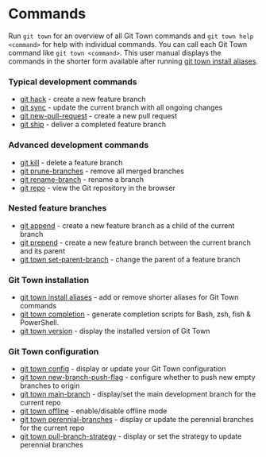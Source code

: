 # Commands

Run `git town` for an overview of all Git Town commands and
`git town help <command>` for help with individual commands. You can call each
Git Town command like `git town <command>`. This user manual displays the
commands in the shorter form available after running
[git town install aliases](commands/install-aliases.md).

### Typical development commands

- [git hack](commands/hack.md) - create a new feature branch
- [git sync](commands/sync.md) - update the current branch with all ongoing
  changes
- [git new-pull-request](commands/new-pull-request.md) - create a new pull
  request
- [git ship](commands/ship.md) - deliver a completed feature branch

### Advanced development commands

- [git kill](commands/kill.md) - delete a feature branch
- [git prune-branches](commands/prune-branches.md) - remove all merged branches
- [git rename-branch](commands/rename-branch.md) - rename a branch
- [git repo](commands/repo.md) - view the Git repository in the browser

### Nested feature branches

- [git append](commands/append.md) - create a new feature branch as a child of
  the current branch
- [git prepend](commands/prepend.md) - create a new feature branch between the
  current branch and its parent
- [git town set-parent-branch](commands/set-parent-branch.md) - change the
  parent of a feature branch

### Git Town installation

- [git town install aliases](commands/install-aliases.md) - add or remove
  shorter aliases for Git Town commands
- [git town completion](commands/install-completions.md) - generate completion
  scripts for Bash, zsh, fish & PowerShell.
- [git town version](commands/version.md) - display the installed version of Git
  Town

### Git Town configuration

- [git town config](commands/config.md) - display or update your Git Town
  configuration
- [git town new-branch-push-flag](commands/config-new-branch-push-flag.md) -
  configure whether to push new empty branches to origin
- [git town main-branch](commands/config-main-branch.md) - display/set the main
  development branch for the current repo
- [git town offline](commands/config-offline.md) - enable/disable offline mode
- [git town perennial-branches](commands/config-perennial-branches.md) - display
  or update the perennial branches for the current repo
- [git town pull-branch-strategy](commands/config-pull-branch-strategy.md) -
  display or set the strategy to update perennial branches
